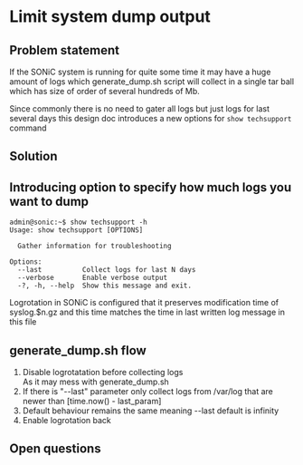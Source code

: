 # Limit system dump output

## Problem statement
If the SONiC system is running for quite some time it may have a huge amount of logs which generate_dump.sh script will collect in a single tar ball which has size of order of several hundreds of Mb.

Since commonly there is no need to gater all logs but just logs for last several days this design doc introduces a new options for ```show techsupport``` command

## Solution
## Introducing option to specify how much logs you want to dump

```
admin@sonic:~$ show techsupport -h
Usage: show techsupport [OPTIONS]

  Gather information for troubleshooting

Options:
  --last          Collect logs for last N days
  --verbose       Enable verbose output
  -?, -h, --help  Show this message and exit.
```

Logrotation in SONiC is configured that it preserves modification time of syslog.$n.gz and this time matches the time in last written log message in this file

## generate_dump.sh flow
1. Disable logrotatation before collecting logs<br>As it may mess with generate_dump.sh
2. If there is "--last" parameter only collect logs from /var/log that are newer than [time.now() - last_param]
3. Default behaviour remains the same meaning --last default is infinity
4. Enable logrotation back

## Open questions
